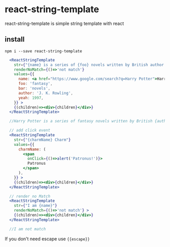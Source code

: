 # react-string-template
react-string-template is simple string template with react

## install
`npm i --save react-string-template`


``` jsx
  <ReactStringTemplate
    str={"{name} is a series of {foo} novels written by British author {author} in {yeah}."}
    renderNoMatch={()=>'not match'}
    values={{
      name: <a href="https://www.google.com/search?q=Harry Potter">Harry Potter</a>,
      foo: 'fantasy',
      bar: 'novels',
      author: 'J. K. Rowling',
      yeah: 1997,
    }} >
    {(children)=><div>{children}</div>}
  </ReactStringTemplate>

  //Harry Potter is a series of fantasy novels written by British {author} J. K. Rowling in 1997.

```


``` jsx
  // add click event
  <ReactStringTemplate
    str={"{charmName} Charm"}
    values={{
      charmName: (
        <span
          onClick={()=>alert('Patronus!')}>
          Patronus
        </span>
      ),
    }} >
    {(children)=><div>{children}</div>}
  </ReactStringTemplate>

```


``` jsx
  // render no Match
  <ReactStringTemplate
    str={"I am {name}"}
    renderNoMatch={()=>'not match'} >
    {(children)=><div>{children}</div>}
  </ReactStringTemplate>

  //I am not match

```

If you don't need escape use `{{escape}}`

